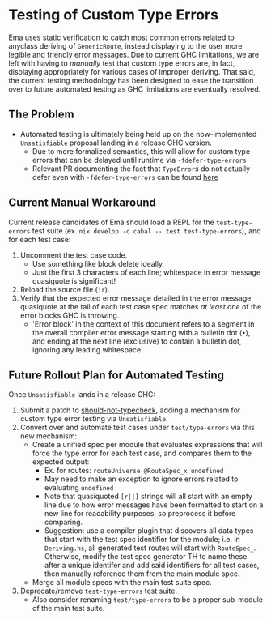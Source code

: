 # Testing of Custom Type Errors

Ema uses static verification to catch most common errors related to anyclass deriving of `GenericRoute`, instead displaying to the user more legible and friendly error messages. Due to current GHC limitations, we are left with having to _manually_ test that custom type errors are, in fact, displaying appropriately for various cases of improper deriving. That said, the current testing methodology has been designed to ease the transition over to future automated testing as GHC limitations are eventually resolved.

## The Problem

- Automated testing is ultimately being held up on the now-implemented `Unsatisfiable` proposal landing in a release GHC version.
  * Due to more formalized semantics, this will allow for custom type errors that can be delayed until runtime via `-fdefer-type-errors`
  * Relevant PR documenting the fact that `TypeError`s do not actually defer even with `-fdefer-type-errors` can be found [here](https://github.com/CRogers/should-not-typecheck/pull/15#issuecomment-502295932)

## Current Manual Workaround

Current release candidates of Ema should load a REPL for the `test-type-errors` test suite (ex. `nix develop -c cabal -- test test-type-errors`), and for each test case:

1. Uncomment the test case code.
    * Use something like block delete ideally.
    * Just the first 3 characters of each line; whitespace in error message quasiquote is significant!
2. Reload the source file (`:r`).
3. Verify that the expected error message detailed in the error message quasiquote at the tail of each test case spec matches _at least one_ of the error blocks GHC is throwing.
    * 'Error block' in the context of this document refers to a segment in the overall compiler error message starting with a bulletin dot (`•`), and ending at the next line (exclusive) to contain a bulletin dot, ignoring any leading whitespace.

## Future Rollout Plan for Automated Testing

Once `Unsatisfiable` lands in a release GHC:
1. Submit a patch to [should-not-typecheck](https://github.com/CRogers/should-not-typecheck), adding a mechanism for custom type error testing via `Unsatisfiable`.
2. Convert over and automate test cases under `test/type-errors` via this new mechanism:
    * Create a unified spec per module that evaluates expressions that will force the type error for each test case, and compares them to the expected output:
      * Ex. for routes: `routeUniverse @RouteSpec_x undefined`
      * May need to make an exception to ignore errors related to evaluating `undefined`
      * Note that quasiquoted `[r||]` strings will all start with an empty line due to how error messages have been formatted to start on a new line for readability purposes, so preprocess it before comparing.
      * Suggestion: use a compiler plugin that discovers all data types that start with the test spec identifier for the module; i.e. in `Deriving.hs`, all generated test routes will start with `RouteSpec_`. Otherwise, modify the test spec generator TH to name these after a unique identifer and add said identifiers for all test cases, then manually reference them from the main module spec. 
    * Merge all module specs with the main test suite spec.
2. Deprecate/remove `test-type-errors` test suite.
    * Also consider renaming `test/type-errors` to be a proper sub-module of the main test suite.
